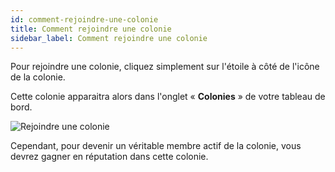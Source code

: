 ```yaml
---
id: comment-rejoindre-une-colonie
title: Comment rejoindre une colonie
sidebar_label: Comment rejoindre une colonie
---
```


Pour rejoindre une colonie, cliquez simplement sur l'étoile à côté de l'icône de la colonie.

Cette colonie apparaitra alors dans l'onglet « **Colonies** » de votre tableau de bord.

![Rejoindre une colonie](assets/how-to-join-a-colony/1.gif)

Cependant, pour devenir un véritable membre actif de la colonie, vous devrez gagner en réputation dans cette colonie.
